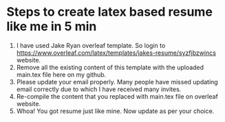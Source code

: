 # Steps to create latex based resume like me in 5 min

1. I have used Jake Ryan overleaf template. So login to https://www.overleaf.com/latex/templates/jakes-resume/syzfjbzwjncs website.
2. Remove all the existing content of this template with the uploaded main.tex file here on my github.
3. Please update your email properly. Many people have missed updating email correctly due to which I have received many invites.
4. Re-compile the content that you replaced with main.tex file on overleaf website.
5. Whoa! You got resume just like mine. Now update as per your choice.
